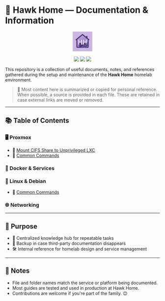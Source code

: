 
# 📂 Hawk Home — Documentation & Information

<p align="center">
  <img src="../assets/img/hhlogo.png" alt="Hawk Home Logo" width="64" />
</p>

<p align="center">
  <img src="https://img.shields.io/badge/Status-Active-success?style=for-the-badge&labelColor=2e3440&color=88c0d0" />
  <img src="https://img.shields.io/badge/Docs-Internal-blue?style=for-the-badge&labelColor=2e3440" />
  <img src="https://img.shields.io/badge/License-Private-lightgrey?style=for-the-badge&labelColor=2e3440" />
</p>

This repository is a collection of useful documents, notes, and references gathered during the setup and maintenance of the **Hawk Home** homelab environment.

> 📝 Most content here is summarized or copied for personal reference. When possible, a source is provided in each file. These are retained in case external links are moved or removed.

---

## 📚 Table of Contents

### 🖥️ Proxmox
- 📄 [Mount CIFS Share to Unprivileged LXC](./proxmox/unprivileged-lxc-cifs-setup)
- 👤 [Common Commands](./proxmox/key-commands.md)

### 🐳 Docker & Services

### 🐧 Linux & Debian
- 👤 [Common Commands](./linux/key-commands.md)

### 🌐 Networking

---

## 📌 Purpose

- 🧠 Centralized knowledge hub for repeatable tasks
- 🔐 Backup in case third-party documentation disappears
- 🛠️ Internal reference for homelab design and service management

---

## 📎 Notes

- File and folder names match the service or platform being documented.
- Most guides are tested and used in production at Hawk Home.
- Contributions are welcome if you're part of the family. 😉
